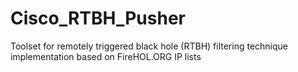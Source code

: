 # Cisco_RTBH_Pusher
Toolset for remotely triggered black hole (RTBH) filtering technique implementation based on FireHOL.ORG IP lists
